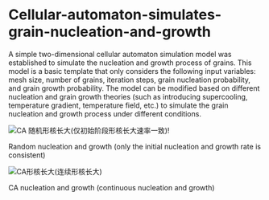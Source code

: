 # Cellular-automaton-simulates-grain-nucleation-and-growth

A simple two-dimensional cellular automaton simulation model was established to simulate the nucleation and growth process of grains. This model is a basic template that only considers the following input variables: mesh size, number of grains, iteration steps, grain nucleation probability, and grain growth probability. The model can be modified based on different nucleation and grain growth theories (such as introducing supercooling, temperature gradient, temperature field, etc.) to simulate the grain nucleation and growth process under different conditions.


![CA 随机形核长大(仅初始阶段形核长大速率一致)](https://github.com/Xiaozhugecaocao/Cellular-automaton-simulates-grain-nucleation-and-growth/assets/73892182/2fd02c24-d548-4da0-be20-c8d9909f914b)!

Random nucleation and growth (only the initial nucleation and growth rate is consistent)

![CA形核长大(连续形核长大)](https://github.com/Xiaozhugecaocao/Cellular-automaton-simulates-grain-nucleation-and-growth/assets/73892182/25659a9a-2c27-4c21-9e17-06dea976ca52)

CA nucleation and growth (continuous nucleation and growth)
